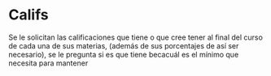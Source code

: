 # Califs
Se le solicitan las calificaciones que tiene o que cree tener al final del curso de cada una de sus materias, (además de sus porcentajes de así ser necesario), se le pregunta si es que tiene becacuál es el mínimo que necesita para mantener 
